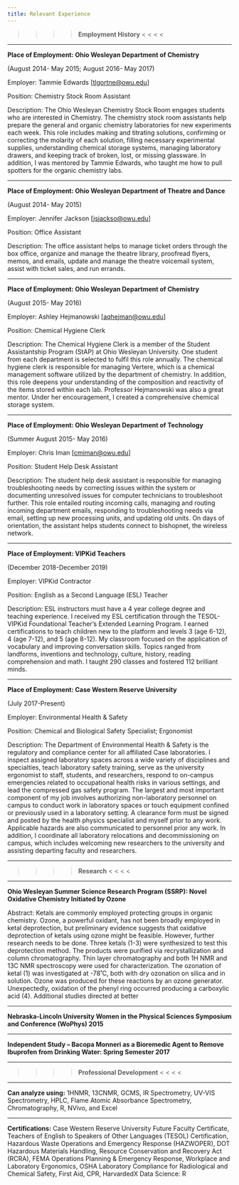 ```yaml
---
title: Relevant Experience
---
```


> > > > **Employment History** < < < <

___________________________________________________
**Place of Employment: Ohio Wesleyan Department of Chemistry** 

(August 2014- May 2015; August 2016- May 2017)

Employer: Tammie Edwards [tlgortne@owu.edu] 

Position: Chemistry Stock Room Assistant

Description: The Ohio Wesleyan Chemistry Stock Room engages students who are interested in Chemistry. The chemistry stock room assistants help prepare the general and organic chemistry laboratories for new experiments each week. This role includes making and titrating solutions, confirming or correcting the molarity of each solution, filling necessary experimental supplies, understanding chemical storage systems, managing laboratory drawers, and keeping track of broken, lost, or missing glassware. In addition, I was mentored by Tammie Edwards, who taught me how to pull spotters for the organic chemistry labs.

___________________________________________________

**Place of Employment: Ohio Wesleyan Department of Theatre and Dance**

(August 2014- May 2015)

Employer: Jennifer Jackson [jsjackso@owu.edu]

Position: Office Assistant

Description: The office assistant helps to manage ticket orders through the box office, organize and manage the theatre library, proofread flyers, memos, and emails, update and manage the theatre voicemail system, assist with ticket sales, and run errands.

___________________________________________________

**Place of Employment: Ohio Wesleyan Department of Chemistry**

(August 2015- May 2016)

Employer: Ashley Hejmanowski [aqhejman@owu.edu]

Position: Chemical Hygiene Clerk

Description: The Chemical Hygiene Clerk is a member of the Student Assistantship Program (StAP) at Ohio Wesleyan University. One student from each department is selected to fulfil this role annually. The chemical hygiene clerk is responsible for managing Vertere, which is a chemical management software utilized by the department of chemistry. In addition, this role deepens your understanding of the composition and reactivity of the items stored within each lab. Professor Hejmanowski was also a great mentor. Under her encouragement, I created a comprehensive chemical storage system. 

___________________________________________________

**Place of Employment: Ohio Wesleyan Department of Technology**

(Summer August 2015- May 2016)

Employer: Chris Iman [cmiman@owu.edu]

Position: Student Help Desk Assistant

Description: The student help desk assistant is responsible for managing troubleshooting needs by correcting issues within the system or documenting unresolved issues for computer technicians to troubleshoot further. This role entailed routing incoming calls, managing and routing incoming department emails, responding to troubleshooting needs via email, setting up new processing units, and updating old units. On days of orientation, the assistant helps students connect to bishopnet, the wireless network.

___________________________________________________

**Place of Employment: VIPKid Teachers**

(December 2018-December 2019)

Employer: VIPKid Contractor

Position: English as a Second Language (ESL) Teacher

Description: ESL instructors must have a 4 year college degree and teaching experience. I received my ESL certification through the TESOL-VIPKid Foundational Teacher’s Extended Learning Program. I earned certifications to teach children new to the platform and levels 3 (age 6-12), 4 (age 7-12), and 5 (age 8-12). My classroom focused on the application of vocabulary and improving conversation skills. Topics ranged from landforms, inventions and technology, culture, history, reading comprehension and math. I taught 290 classes and fostered 112 brilliant minds. 

___________________________________________________

**Place of Employment: Case Western Reserve University**

(July 2017-Present)

Employer: Environmental Health & Safety

Position: Chemical and Biological Safety Specialist; Ergonomist

Description: The Department of Environmental Health & Safety is the regulatory and compliance center for all affiliated Case laboratories. I inspect assigned laboratory spaces across a wide variety of disciplines and specialties, teach laboratory safety training, serve as the university ergonomist to staff, students, and researchers, respond to on-campus emergencies related to occupational health risks in various settings, and lead the compressed gas safety program. The largest and most important component of my job involves authorizing non-laboratory personnel on campus to conduct work in laboratory spaces or touch equipment confined or previously used in a laboratory setting. A clearance form must be signed and posted by the health physics specialist and myself prior to any work. Applicable hazards are also communicated to personnel prior any work. In addition, I coordinate all laboratory relocations and decommissioning on campus, which includes welcoming new researchers to the university and assisting departing faculty and researchers. 

___________________________________________________

> > > > **Research** < < < <

___________________________________________________

**Ohio Wesleyan Summer Science Research Program (SSRP): Novel Oxidative Chemistry Initiated by Ozone**

Abstract: Ketals are commonly employed protecting groups in organic chemistry. Ozone, a powerful oxidant, has not been broadly employed in ketal deprotection, but preliminary evidence suggests that oxidative deprotection of ketals using ozone might be feasible. However, further research needs to be done.  Three ketals (1-3) were synthesized to test this deprotection method.  The products were purified via recrystallization and column chromatography.  Thin layer chromatography and both 1H NMR and 13C NMR spectroscopy were used for characterization.  The ozonation of ketal (1) was investigated at -78˚C, both with dry ozonation on silica and in solution. Ozone was produced for these reactions by an ozone generator. Unexpectedly, oxidation of the phenyl ring occurred producing a carboxylic acid (4). Additional studies directed at better

___________________________________________________

**Nebraska-Lincoln University Women in the Physical Sciences Symposium and Conference (WoPhys) 2015**

___________________________________________________

**Independent Study – Bacopa Monneri as a Bioremedic Agent to Remove Ibuprofen from Drinking Water: Spring Semester 2017**

___________________________________________________

> > > > **Professional Development** < < < <

___________________________________________________

**Can analyze using:** 1HNMR, 13CNMR, GCMS, IR Spectrometry, UV-VIS Spectrometry, HPLC, Flame Atomic Absorbance Spectrometry, Chromatography, R, NVivo, and Excel

___________________________________________________

**Certifications:** Case Western Reserve University Future Faculty Certificate, Teachers of English to Speakers of Other Languages (TESOL) Certification, Hazardous Waste Operations and Emergency Response (HAZWOPER), DOT Hazardous Materials Handling, Resource Conservation and Recovery Act (RCRA), FEMA Operations Planning & Emergency Response, Workplace and Laboratory Ergonomics, OSHA Laboratory Compliance for Radiological and Chemical Safety, First Aid, CPR, HarvardedX Data Science: R
